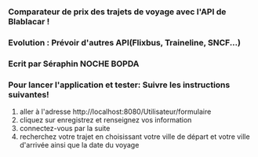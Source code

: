 
### Comparateur de prix des trajets de voyage avec l'API de Blablacar !

### Evolution : Prévoir d'autres API(Flixbus, Traineline, SNCF...)


### Ecrit par Séraphin NOCHE BOPDA


### Pour lancer l'application et tester: Suivre les instructions suivantes!

1. aller à l'adresse http://localhost:8080/Utilisateur/formulaire
2. cliquez sur enregistrez et renseignez vos information
3. connectez-vous par la suite 
4. recherchez votre trajet en choisissant votre ville de départ et votre ville d'arrivée ainsi que la date du voyage
